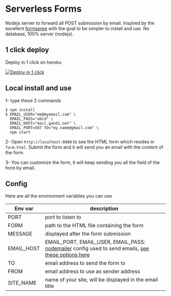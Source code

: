 # Serverless Forms

Nodejs server to forward all POST submission by email. Inspired by the excellent [formspree](http://formspree.io/) with the goal to be simpler to install and use. No database, 100% server (nodejs).

## 1 click deploy
Deploy in 1 click on heroku

[![Deploy in 1 click](https://www.herokucdn.com/deploy/button.png)](https://heroku.com/deploy?template=https://github.com/lexoyo/email-form-data/tree/master)

## Local install and use

1- type these 2 commands

```
$ npm install
$ EMAIL_USER="me@myemail.com" \
  EMAIL_PASS="abcd" \
  EMAIL_HOST="mail.gandi.net" \
  EMAIL_PORT=587 TO="my.name@gmail.com" \
  npm start
```

2- Open `http://localhost:8080` to see the HTML form which resides in `form.html`. Submit the form and it will send you an email with the content of the form.

3- You can customize the form, it will keep sending you all the field of the form by email.

## Config 

Here are all the environment variables you can use

| Env var | description |
|---|---|
| PORT | port to listen to |
| FORM | path to the HTML file containing the form |
| MESSAGE | displayed after the form submission |
| EMAIL_HOST | EMAIL_PORT, EMAIL_USER, EMAIL_PASS: [nodemailer](https://nodemailer.com/) config used to send emails, [see these options here](https://nodemailer.com/smtp/) |
| TO | email address to send the form to |
| FROM | email address to use as sender address |
| SITE_NAME | name of your site, will be displayed in the email title |
